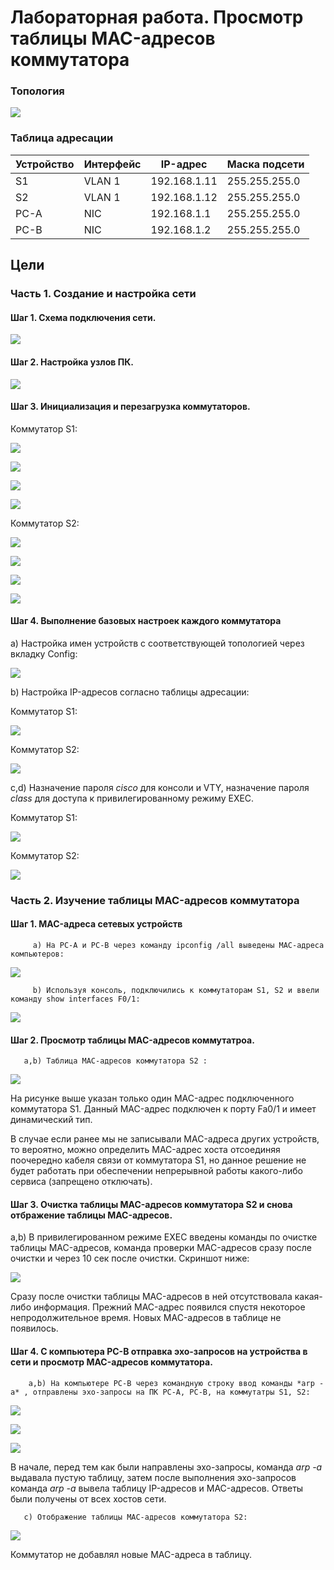 # Лабораторная работа. Просмотр таблицы MAC-адресов коммутатора

### Топология

![](https://github.com/AlexIridium/net_engineer_otus/blob/main/lab02/pic01.JPG)

### Таблица адресации

| Устройство | Интерфейс | IP-адрес | Маска подсети |
| --- | --- | --- | --- |
| S1 | VLAN 1 | 192.168.1.11 | 255.255.255.0 |
| S2 | VLAN 1 | 192.168.1.12 | 255.255.255.0 |
| PC-A | NIC | 192.168.1.1 | 255.255.255.0 |
| PC-B | NIC | 192.168.1.2 | 255.255.255.0 |


## Цели

   ### Часть 1. Создание и настройка сети

   #### Шаг 1. Схема подключения сети.

   ![](https://github.com/AlexIridium/net_engineer_otus/blob/main/lab02/pic01.JPG)


   #### Шаг 2. Настройка узлов ПК.

   ![](https://github.com/AlexIridium/net_engineer_otus/blob/main/lab02/pic06.JPG)


   #### Шаг 3. Инициализация и перезагрузка коммутаторов.

   Коммутатор S1:

   ![](https://github.com/AlexIridium/net_engineer_otus/blob/main/lab02/pic07_1.JPG)

   ![](https://github.com/AlexIridium/net_engineer_otus/blob/main/lab02/pic07_2.JPG)

   ![](https://github.com/AlexIridium/net_engineer_otus/blob/main/lab02/pic07_3.JPG)

   ![](https://github.com/AlexIridium/net_engineer_otus/blob/main/lab02/pic07_4.JPG)



   Коммутатор S2:

   ![](https://github.com/AlexIridium/net_engineer_otus/blob/main/lab02/pic08_1.JPG)

   ![](https://github.com/AlexIridium/net_engineer_otus/blob/main/lab02/pic08_2.JPG)

   ![](https://github.com/AlexIridium/net_engineer_otus/blob/main/lab02/pic08_3.JPG)

   ![](https://github.com/AlexIridium/net_engineer_otus/blob/main/lab02/pic08_4.JPG)


   #### Шаг 4. Выполнение базовых настроек каждого коммутатора


   a) Настройка имен устройств с соответствующей топологией через вкладку Config:

   ![](https://github.com/AlexIridium/net_engineer_otus/blob/main/lab02/pic09.JPG)


   b) Настройка IP-адресов согласно таблицы адресации:

   Коммутатор S1:

   ![](https://github.com/AlexIridium/net_engineer_otus/blob/main/lab02/pic10.JPG)


   Коммутатор S2:

   ![](https://github.com/AlexIridium/net_engineer_otus/blob/main/lab02/pic11.JPG)


   c,d) Назначение пароля *cisco* для консоли и VTY, назначение пароля *class* для доступа к привилегированному режиму EXEC.

   Коммутатор S1:

   ![](https://github.com/AlexIridium/net_engineer_otus/blob/main/lab02/pic12.JPG)


   Коммутатор S2:

   ![](https://github.com/AlexIridium/net_engineer_otus/blob/main/lab02/pic13.JPG)

   








   ### Часть 2. Изучение таблицы MAC-адресов коммутатора

   #### Шаг 1. MAC-адреса сетевых устройств

         а) На РС-А и РС-В через команду ipconfig /all выведены MAC-адреса компьютеров:
         
   ![](https://github.com/AlexIridium/net_engineer_otus/blob/main/lab02/pic02.JPG)

         b) Используя консоль, подключились к коммутаторам S1, S2 и ввели команду show interfaces F0/1:

   ![](https://github.com/AlexIridium/net_engineer_otus/blob/main/lab02/pic03.JPG)

   #### Шаг 2. Просмотр таблицы MAC-адресов коммутатроа.

       a,b) Таблица MAC-адресов коммутатора S2 :

   ![](https://github.com/AlexIridium/net_engineer_otus/blob/main/lab02/pic04.JPG)

На рисунке выше указан только один MAC-адрес подключенного коммутатора S1. Данный MAC-адрес подключен к порту Fa0/1 и имеет динамический тип.
       
В случае если ранее мы не записывали MAC-адреса других устройств, то вероятно, можно определить MAC-адрес хоста отсоединяя поочередно кабеля связи от коммутатора S1, но данное решение не будет работать при обеспечении непрерывной работы какого-либо сервиса (запрещено отключать).

   #### Шаг 3. Очистка таблицы MAC-адресов коммутатора S2 и снова отбражение таблицы MAC-адресов.

   a,b) В привилегированном режиме EXEC введены команды по очистке таблицы MAC-адресов, команда проверки MAC-адресов сразу после очистки и через 10 сек после очистки. Скриншот ниже:

   ![](https://github.com/AlexIridium/net_engineer_otus/blob/main/lab02/pic05.JPG)

   Сразу после очистки таблицы MAC-адресов в ней отсутствовала какая-либо информация. Прежний MAC-адрес появился спустя некоторое непродолжительное время. Новых MAC-адресов в таблице не появилось.

   #### Шаг 4. С компьютера РС-В отправка эхо-запросов на устройства в сети и просмотр MAC-адресов коммутатора.


        a,b) На компьютере PC-B через командную строку ввод команды *arp -a* , отправлены эхо-запросы на ПК PC-A, PC-B, на коммутатры S1, S2:

   ![](https://github.com/AlexIridium/net_engineer_otus/blob/main/lab02/pic14.JPG)

        
   ![](https://github.com/AlexIridium/net_engineer_otus/blob/main/lab02/pic15.JPG)


   ![](https://github.com/AlexIridium/net_engineer_otus/blob/main/lab02/pic16.JPG)


   В начале, перед тем как были направлены эхо-запросы, команда *arp -a* выдавала пустую таблицу, затем после выполнения эхо-запросов команда *arp -a* вывела таблицу IP-адресов и MAC-адресов. Ответы были получены от всех хостов сети.


       c) Отображение таблицы MAC-адресов коммутатора S2:

   
   ![](https://github.com/AlexIridium/net_engineer_otus/blob/main/lab02/pic17.JPG)

   Коммутатор не добавлял новые MAC-адреса в таблицу.

   

        

         
        
    
   

   




